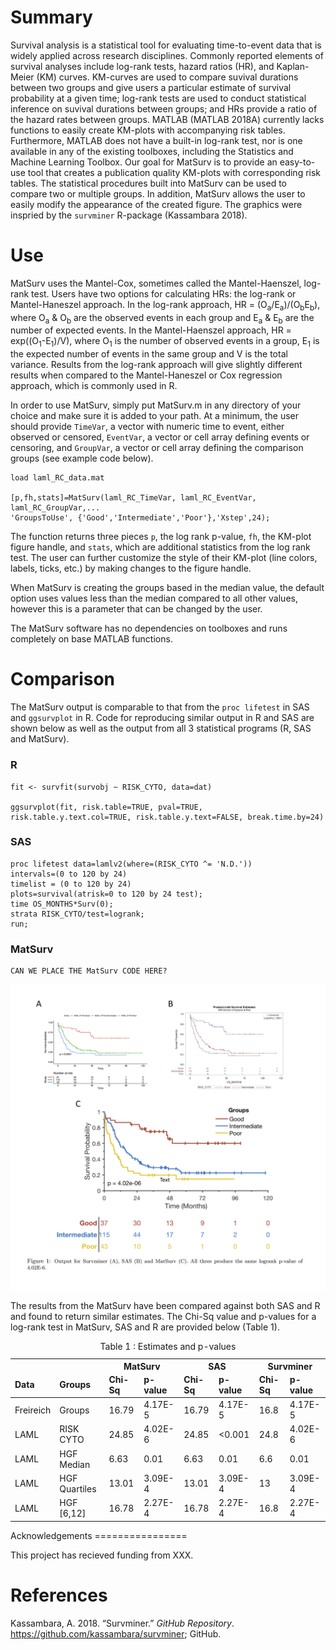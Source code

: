 Summary
=======

Survival analysis is a statistical tool for evaluating time-to-event data that is widely applied across research disciplines. Commonly reported elements
of survival analyses include log-rank tests, hazard ratios (HR), and
Kaplan-Meier (KM) curves. KM-curves are used to compare suvival
durations between two groups and give users a particular estimate of survival
probability at a given time; log-rank tests are used to conduct statistical inference on suvival
durations between groups; and HRs provide a ratio of the hazard rates between
groups. MATLAB (MATLAB 2018A) currently lacks functions to easily
create KM-plots with accompanying risk tables.
Furthermore, MATLAB does not have a built-in log-rank test, nor is
one available in any of the existing toolboxes, including the Statistics
and Machine Learning Toolbox. Our goal for MatSurv is to provide an
easy-to-use tool that creates a publication quality KM-plots with corresponding risk
tables. The statistical procedures built into MatSurv can be used to compare two or multiple groups. In
addition, MatSurv allows the user to easily modify the appearance of the
created figure. The graphics were inspried by the `survminer` R-package
(Kassambara 2018).

Use
===

MatSurv uses the Mantel-Cox, sometimes called the Mantel-Haenszel, log-rank test. Users have two options for calculating HRs: the log-rank or
Mantel-Haneszel approach. In the log-rank approach, HR =
(O<sub>a</sub>/E<sub>a</sub>)/(O<sub>b</sub>E<sub>b</sub>), where O<sub>a</sub> & O<sub>b</sub> are the observed events in each group and
E<sub>a</sub> & E<sub>b</sub> are the number of expected events. In the Mantel-Haenszel
approach, HR = exp((O<sub>1</sub>-E<sub>1</sub>)/V), where O<sub>1</sub> is the number of observed events
in a group, E<sub>1</sub> is the expected number of events in the same group and V
is the total variance. Results from the log-rank approach will give
slightly different results when compared to the Mantel-Haneszel or Cox
regression approach, which is commonly used in R.

In order to use MatSurv, simply put MatSurv.m in any directory of your
choice and make sure it is added to your path. At a minimum, the user
should provide `TimeVar`, a vector with numeric time to event, either
observed or censored, `EventVar`, a vector or cell array defining events
or censoring, and `GroupVar`, a vector or cell array defining the
comparison groups (see example code below).

    load laml_RC_data.mat

    [p,fh,stats]=MatSurv(laml_RC_TimeVar, laml_RC_EventVar,  laml_RC_GroupVar,...
    'GroupsToUse', {'Good','Intermediate','Poor'},'Xstep',24);

The function returns three pieces `p`, the log rank p-value, `fh`, the
KM-plot figure handle, and `stats`, which are additional statistics from
the log rank test. The user can further customize the style of their
KM-plot (line colors, labels, ticks, etc.) by making changes to the
figure handle.

When MatSurv is creating the groups based in the median value, the
default option uses values less than the median compared to all other
values, however this is a parameter that can be changed by the user.

The MatSurv software has no dependencies on toolboxes and runs
completely on base MATLAB functions.

Comparison
==========

The MatSurv output is comparable to that from the `proc lifetest` in SAS
and `ggsurvplot` in R. Code for reproducing similar output in R and SAS
are shown below as well as the output from all 3 statistical programs
(R, SAS and MatSurv).
### R
    fit <- survfit(survobj ~ RISK_CYTO, data=dat)

    ggsurvplot(fit, risk.table=TRUE, pval=TRUE, risk.table.y.text.col=TRUE, risk.table.y.text=FALSE, break.time.by=24)
### SAS
    proc lifetest data=lamlv2(where=(RISK_CYTO ^= 'N.D.')) 
    intervals=(0 to 120 by 24)
    timelist = (0 to 120 by 24) 
    plots=survival(atrisk=0 to 120 by 24 test);
    time OS_MONTHS*Surv(0);
    strata RISK_CYTO/test=logrank;
    run;
### MatSurv
    CAN WE PLACE THE MatSurv CODE HERE?

![](figure_09272018.png)

The results from the MatSurv have been compared against both SAS and R
and found to return similar estimates. The Chi-Sq value and p-values
for a log-rank test in MatSurv, SAS and R are provided below (Table 1).

<table class="table table-striped" style="width: auto !important; margin-left: auto; margin-right: auto;">
<caption>
Table 1 : Estimates and p-values
</caption>
<thead>
<tr>
<th style="border-bottom:hidden" colspan="1">
</th>
<th style="border-bottom:hidden" colspan="1">
</th>
<th style="text-align:center; border-bottom:hidden; padding-bottom:0; padding-left:3px;padding-right:3px;" colspan="2">
MatSurv

</th>
<th style="text-align:center; border-bottom:hidden; padding-bottom:0; padding-left:3px;padding-right:3px;" colspan="2">
SAS

</th>
<th style="text-align:center; border-bottom:hidden; padding-bottom:0; padding-left:3px;padding-right:3px;" colspan="2">
Survminer

</th>
</tr>
<tr>
<th style="text-align:left;">
Data
</th>
<th style="text-align:left;">
Groups
</th>
<th style="text-align:left;">
Chi-Sq
</th>
<th style="text-align:left;">
p-value
</th>
<th style="text-align:left;">
Chi-Sq
</th>
<th style="text-align:left;">
p-value
</th>
<th style="text-align:left;">
Chi-Sq
</th>
<th style="text-align:left;">
p-value
</th>
</tr>
</thead>
<tbody>
<tr>
<td style="text-align:left;">
Freireich
</td>
<td style="text-align:left;">
Groups
</td>
<td style="text-align:left;">
16.79
</td>
<td style="text-align:left;">
4.17E-5
</td>
<td style="text-align:left;">
16.79
</td>
<td style="text-align:left;">
4.17E-5
</td>
<td style="text-align:left;">
16.8
</td>
<td style="text-align:left;">
4.17E-5
</td>
</tr>
<tr>
<td style="text-align:left;">
LAML
</td>
<td style="text-align:left;">
RISK CYTO
</td>
<td style="text-align:left;">
24.85
</td>
<td style="text-align:left;">
4.02E-6
</td>
<td style="text-align:left;">
24.85
</td>
<td style="text-align:left;">
&lt;0.001
</td>
<td style="text-align:left;">
24.8
</td>
<td style="text-align:left;">
4.02E-6
</td>
</tr>
<tr>
<td style="text-align:left;">
LAML
</td>
<td style="text-align:left;">
HGF Median
</td>
<td style="text-align:left;">
6.63
</td>
<td style="text-align:left;">
0.01
</td>
<td style="text-align:left;">
6.63
</td>
<td style="text-align:left;">
0.01
</td>
<td style="text-align:left;">
6.6
</td>
<td style="text-align:left;">
0.01
</td>
</tr>
<tr>
<td style="text-align:left;">
LAML
</td>
<td style="text-align:left;">
HGF Quartiles
</td>
<td style="text-align:left;">
13.01
</td>
<td style="text-align:left;">
3.09E-4
</td>
<td style="text-align:left;">
13.01
</td>
<td style="text-align:left;">
3.09E-4
</td>
<td style="text-align:left;">
13
</td>
<td style="text-align:left;">
3.09E-4
</td>
</tr>
<tr>
<td style="text-align:left;">
LAML
</td>
<td style="text-align:left;">
HGF [6,12]
</td>
<td style="text-align:left;">
16.78
</td>
<td style="text-align:left;">
2.27E-4
</td>
<td style="text-align:left;">
16.78
</td>
<td style="text-align:left;">
2.27E-4
</td>
<td style="text-align:left;">
16.8
</td>
<td style="text-align:left;">
2.27E-4
</td>
</tr>
</tbody>
</table>
<!-- ![](matSurv_comp.png) -->
Acknowledgements
================

This project has recieved funding from XXX.

References
==========

Kassambara, A. 2018. “Survminer.” *GitHub Repository*.
<https://github.com/kassambara/survminer>; GitHub.

